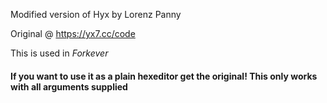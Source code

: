 Modified version of Hyx by Lorenz Panny

Original @ https://yx7.cc/code

This is used in *Forkever*

#### If you want to use it as a plain hexeditor get the original! This only works with all arguments supplied
